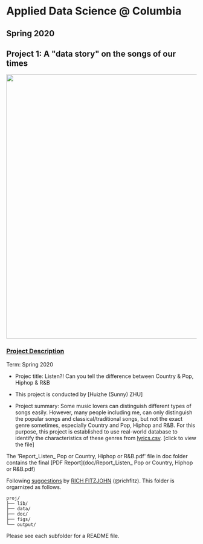 # Applied Data Science @ Columbia
## Spring 2020
## Project 1: A "data story" on the songs of our times

<img src="https://blog.oup.com/wp-content/uploads/2016/02/1260-music.jpg" width="700">

### [Project Description](doc/)


Term: Spring 2020

+ Projec title: Listen?! Can you tell the difference between Country & Pop, Hiphop & R&B
+ This project is conducted by [Huizhe (Sunny) ZHU]

+ Project summary: Some music lovers can distinguish different types of songs easily. However, many people including me, can only distinguish the popular songs and classical/traditional songs, but not the exact genre sometimes, especially Country and Pop, Hiphop and R&B. For this purpose, this project is established to use real-world database to identify the characteristics of these genres from [lyrics.csv](https://www.dropbox.com/s/3tfv5v73z0ec8vr/lyrics.csv?dl=0). [click to view the file]

The 'Report_Listen_ Pop or Country, Hiphop or R&B.pdf' file in doc folder contains the final [PDF Report](doc/Report_Listen_ Pop or Country, Hiphop or R&B.pdf)

Following [suggestions](http://nicercode.github.io/blog/2013-04-05-projects/) by [RICH FITZJOHN](http://nicercode.github.io/about/#Team) (@richfitz). This folder is orgarnized as follows.

```
proj/
├── lib/
├── data/
├── doc/
├── figs/
└── output/
```

Please see each subfolder for a README file.
